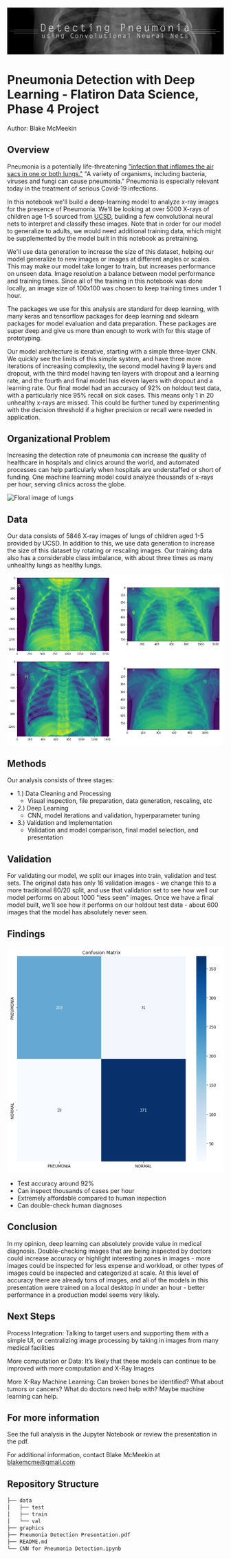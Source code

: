 ![Header Graphic](https://github.com/thegrandblooms/Phase_4_Project_FIS-DS/blob/c1442bc8111b37945f3ec61caba1b970ff6689fc/graphics/header.jpg)
# Pneumonia Detection with Deep Learning - Flatiron Data Science, Phase 4 Project
Author: Blake McMeekin

## Overview
Pneumonia is a potentially life-threatening ["infection that inflames the air sacs in one or both lungs."](https://www.mayoclinic.org/diseases-conditions/pneumonia/symptoms-causes/syc-20354204#:~:text=Pneumonia%20is%20an%20infection%20that,and%20fungi%2C%20can%20cause%20pneumonia.) "A variety of organisms, including bacteria, viruses and fungi can cause pneumonia." Pneumonia is especially relevant today in the treatment of serious Covid-19 infections. 

In this notebook we'll build a deep-learning model to analyze x-ray images for the presence of Pneumonia. We'll be looking at over 5000 X-rays of children age 1-5 sourced from [UCSD](https://www.kaggle.com/datasets/paultimothymooney/chest-xray-pneumonia), building a few convolutional neural nets to interpret and classify these images. Note that in order for our model to generalize to adults, we would need additional training data, which might be supplemented by the model built in this notebook as pretraining.

We'll use data generation to increase the size of this dataset, helping our model generalize to new images or images at different angles or scales. This may make our model take longer to train, but increases performance on unseen data. Image resolution a balance between model performance and training times. Since all of the training in this notebook was done locally, an image size of 100x100 was chosen to keep training times under 1 hour.

The packages we use for this analysis are standard for deep learning, with many keras and tensorflow packages for deep learning and sklearn packages for model evaluation and data preparation. These packages are super deep and give us more than enough to work with for this stage of prototyping.

Our model architecture is iterative, starting with a simple three-layer CNN. We quickly see the limits of this simple system, and have three more iterations of increasing complexity, the second model having 9 layers and dropout, with the third model having ten layers with dropout and a learning rate, and the fourth and final model has eleven layers with dropout and a learning rate. Our final model had an accuracy of 92% on holdout test data, with a particularly nice 95% recall on sick cases. This means only 1 in 20 unhealthy x-rays are missed. This could be further tuned by experimenting with the decision threshold if a higher precision or recall were needed in application.

## Organizational Problem

Increasing the detection rate of pneumonia can increase the quality of healthcare in hospitals and clinics around the world, and automated processes can help particularly when hospitals are understaffed or short of funding. One machine learning model could analyze thousands of x-rays per hour, serving clinics across the globe.

![Floral image of lungs](https://github.com/thegrandblooms/Phase_4_Project_FIS-DS/blob/c1442bc8111b37945f3ec61caba1b970ff6689fc/graphics/DALL%C2%B7E%202022-09-09%2022.47.43%20-%20lungs%20made%20of%20a%20flower%20arrangement,%20poignant%20and%20thought-provoking%20digital%20art%20photography.png)

## Data

Our data consists of 5846 X-ray images of lungs of children aged 1-5 provided by UCSD. In addition to this, we use data generation to increase the size of this dataset by rotating or rescaling images. Our training data also has a considerable class imbalance, with about three times as many unhealthy lungs as healthy lungs.

![Images of healthy/unhealthy lungs](https://github.com/thegrandblooms/Phase_4_Project_FIS-DS/blob/c1442bc8111b37945f3ec61caba1b970ff6689fc/graphics/lungs.png)

## Methods

Our analysis consists of three stages:
- 1.) Data Cleaning and Processing
  - Visual inspection, file preparation, data generation, rescaling, etc
- 2.) Deep Learning
  - CNN, model iterations and validation, hyperparameter tuning
- 3.) Validation and Implementation
  - Validation and model comparison, final model selection, and presentation

## Validation

For validating our model, we split our images into train, validation and test sets. The original data has only 16 validation images - we change this to a more traditional 80/20 split, and use that validation set to see how well our model performs on about 1000 "less seen" images. Once we have a final model built, we'll see how it performs on our holdout test data - about 600 images that the model has absolutely never seen.

## Findings

![Confusion Matrix](https://github.com/thegrandblooms/Phase_4_Project_FIS-DS/blob/c1442bc8111b37945f3ec61caba1b970ff6689fc/graphics/confusion_matrix.png)

- Test accuracy around 92%
- Can inspect thousands of cases per hour
- Extremely affordable compared to human inspection
- Can double-check human diagnoses

## Conclusion

In my opinion, deep learning can absolutely provide value in medical diagnosis. Double-checking images that are being inspected by doctors could increase accuracy or highlight interesting zones in images - more images could be inspected for less expense and workload, or other types of images could be inspected and categorized at scale. At this level of accuracy there are already tons of images, and all of the models in this presentation were trained on a local desktop in under an hour - better performance in a production model seems very likely.

## Next Steps

Process Integration:
Talking to target users and supporting them with a simple UI, or centralizing image processing by taking in images from many medical facilities

More computation or Data:
It’s likely that these models can continue to be improved with more computation and X-Ray Images

More X-Ray Machine Learning:
Can broken bones be identified? What about tumors or cancers? What do doctors need help with? Maybe machine learning can help.

## For more information

See the full analysis in the Jupyter Notebook or review the presentation in the pdf.

For additional information, contact Blake McMeekin at blakemcme@gmail.com

## Repository Structure

```
├── data
│   ├── test
│   ├── train
│   └── val
├── graphics
├── Pneumonia Detection Presentation.pdf
├── README.md
└── CNN for Pneumonia Detection.ipynb
```
